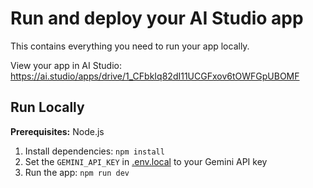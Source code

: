 

# Run and deploy your AI Studio app

This contains everything you need to run your app locally.

View your app in AI Studio: https://ai.studio/apps/drive/1_CFbkIq82dI11UCGFxov6tOWFGpUBOMF

## Run Locally

**Prerequisites:**  Node.js


1. Install dependencies:
   `npm install`
2. Set the `GEMINI_API_KEY` in [.env.local](.env.local) to your Gemini API key
3. Run the app:
   `npm run dev`
